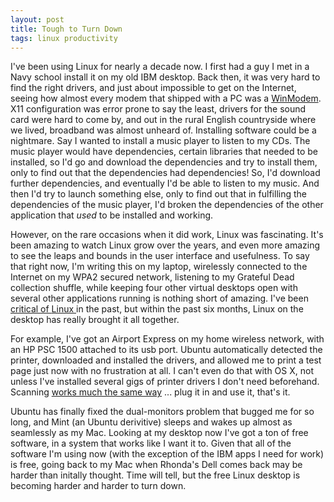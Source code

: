```yaml
--- 
layout: post
title: Tough to Turn Down
tags: linux productivity
---
```


I've been using Linux for nearly a decade now. I first had a guy I met in a Navy school install it on my old IBM desktop. Back then, it was very hard to find the right drivers, and just about impossible to get on the Internet, seeing how almost every modem that shipped with a PC was a [WinModem][1]. X11 configuration was error prone to say the least, drivers for the sound card were hard to come by, and out in the rural English countryside where we lived, broadband was almost unheard of. Installing software could be a nightmare. Say I wanted to install a music player to listen to my CDs. The music player would have dependencies, certain libraries that needed to be installed, so I'd go and download the dependencies and try to install them, only to find out that the dependencies had dependencies! So, I'd download further dependencies, and eventually I'd be able to listen to my music. And then I'd try to launch something else, only to find out that in fulfilling the dependencies of the music player, I'd broken the dependencies of the other application that _used_ to be installed and working.

However, on the rare occasions when it did work, Linux was fascinating. It's been amazing to watch Linux grow over the years, and even more amazing to see the leaps and bounds in the user interface and usefulness. To say that right now, I'm writing this on my laptop, wirelessly connected to the Internet on my WPA2 secured network, listening to my Grateful Dead collection shuffle, while keeping four other virtual desktops open with several other applications running is nothing short of amazing. I've been [critical ][2][of ][3][Linux ][4] in the past, but within the past six months, Linux on the desktop has really brought it all together.
  
For example, I've got an Airport Express on my home wireless network, with an HP PSC 1500 attached to its usb port. Ubuntu automatically detected the printer, downloaded and installed the drivers, and allowed me to print a test page just now with no frustration at all. I can't even do that with OS X, not unless I've installed several gigs of printer drivers I don't need beforehand.  Scanning [works much the same way][6] ... plug it in and use it, that's it.  

Ubuntu has finally fixed the dual-monitors problem that bugged me for so long, and Mint (an Ubuntu derivitive) sleeps and wakes up almost as seamlessly as my Mac. Looking at my desktop now I've got a ton of free software, in a system that works like I want it to. Given that all of the software I'm using now (with the exception of the IBM apps I need for work) is free, going back to my Mac when Rhonda's Dell comes back may be harder than initally thought. Time will tell, but the free Linux desktop is becoming harder and harder to turn down.  

[1]: http://en.wikipedia.org/wiki/Softmodem
[2]: https://jonathanbuys.com/12-24-2008/the-coffee-cup.html 
[3]: https://jonathanbuys.com/12-24-2008/how-to-fix-linux.html 
[4]: https://jonathanbuys.com/04-10-2008/linux-is-not-for-macbooks.html 
[6]: https://jonathanbuys.com/09-15-2008/ubuntu-scanning.html 
